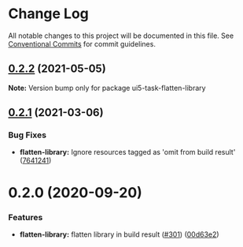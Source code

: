 # Change Log

All notable changes to this project will be documented in this file.
See [Conventional Commits](https://conventionalcommits.org) for commit guidelines.

## [0.2.2](https://github.com/ui5-community/ui5-ecosystem-showcase/compare/ui5-task-flatten-library@0.2.1...ui5-task-flatten-library@0.2.2) (2021-05-05)

**Note:** Version bump only for package ui5-task-flatten-library





## [0.2.1](https://github.com/petermuessig/ui5-ecosystem-showcase/compare/ui5-task-flatten-library@0.2.0...ui5-task-flatten-library@0.2.1) (2021-03-06)


### Bug Fixes

* **flatten-library:** Ignore resources tagged as 'omit from build result' ([7641241](https://github.com/petermuessig/ui5-ecosystem-showcase/commit/7641241546a4031ddbbf1b0a7d2e5955da4352be))





# 0.2.0 (2020-09-20)


### Features

* **flatten-library:** flatten library in build result ([#301](https://github.com/petermuessig/ui5-ecosystem-showcase/issues/301)) ([00d63e2](https://github.com/petermuessig/ui5-ecosystem-showcase/commit/00d63e2))

